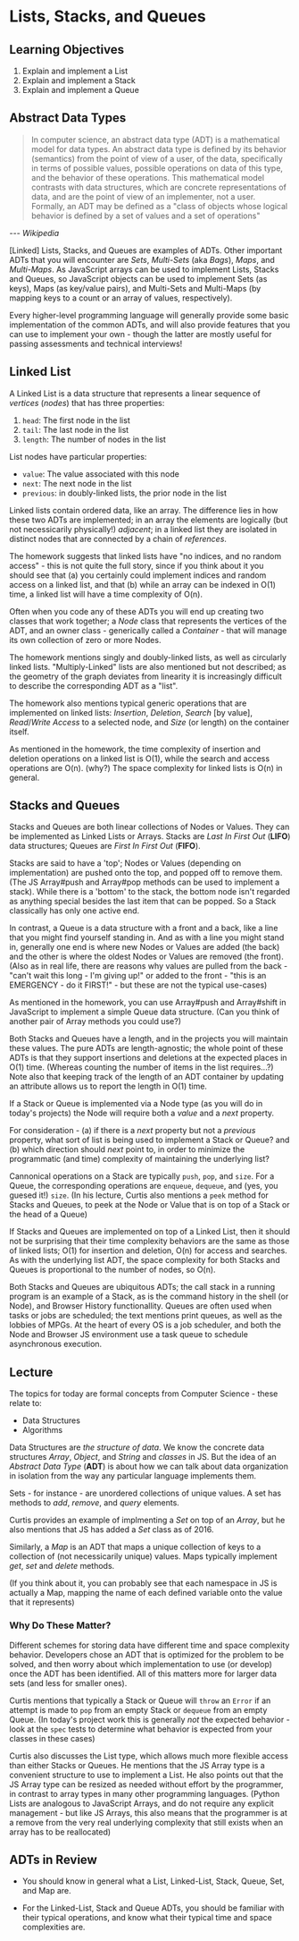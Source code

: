 # Lists, Stacks, and Queues

## Learning Objectives

1. Explain and implement a List
2. Explain and implement a Stack
3. Explain and implement a Queue

## Abstract Data Types

>In computer science, an abstract data type (ADT) is a mathematical model for data types. An abstract data type is defined by its behavior (semantics) from the point of view of a user, of the data, specifically in terms of possible values, possible operations on data of this type, and the behavior of these operations. This mathematical model contrasts with data structures, which are concrete representations of data, and are the point of view of an implementer, not a user.
>Formally, an ADT may be defined as a "class of objects whose logical behavior is defined by a set of values and a set of operations"

*--- Wikipedia*

[Linked] Lists, Stacks, and Queues are examples of ADTs.  Other important ADTs that you will encounter are *Sets*, *Multi-Sets* (aka *Bags*), *Maps*, and *Multi-Maps*.  As JavaScript arrays can be used to implement Lists, Stacks and Queues, so JavaScript objects can be used to implement Sets (as keys), Maps (as key/value pairs), and Multi-Sets and Multi-Maps (by mapping keys to a count or an array of values, respectively).

Every higher-level programming language will generally provide some basic implementation of the common ADTs, and will also provide features that you can use to implement your own - though the latter are mostly useful for passing assessments and technical interviews!

## Linked List

A Linked List is a data structure that represents a linear sequence of *vertices* (*nodes*) that has three properties:

1. `head`: The first node in the list
2. `tail`: The last node in the list
3. `length`: The number of nodes in the list

List nodes have particular properties:

* `value`: The value associated with this node
* `next`: The next node in the list
* `previous`: in doubly-linked lists, the prior node in the list

Linked lists contain ordered data, like an array.  The difference lies in how these two ADTs are implemented; in an array the elements are logically (but not necessicarily physically!) *adjacent*; in a linked list they are isolated in distinct nodes that are connected by a chain of *references*.

The homework suggests that linked lists have "no indices, and no random access" - this is not quite the full story, since if you think about it you should see that (a) you certainly could implement indices and random access on a linked list, and that (b) while an array can be indexed in O(1) time, a linked list will have a time complexity of O(n).

Often when you code any of these ADTs you will end up creating two classes that work together; a *Node* class that represents the vertices of the ADT, and an owner class - generically called a *Container* - that will manage its own collection of zero or more Nodes.

The homework mentions singly and doubly-linked lists, as well as circularly linked lists.  "Multiply-Linked" lists are also mentioned but not described; as the geometry of the graph deviates from linearity it is increasingly difficult to describe the corresponding ADT as a "list".

The homework also mentions typical generic operations that are implemented on linked lists: *Insertion*, *Deletion*, *Search* [by value], *Read*/*Write Access* to a selected node, and *Size* (or length) on the container itself.

As mentioned in the homework, the time complexity of insertion and deletion operations on a linked list is O(1), while the search and access operations are O(n).  (why?)  The space complexity for linked lists is O(n) in general.

## Stacks and Queues

Stacks and Queues are both linear collections of Nodes or Values.  They can be implemented as Linked Lists or Arrays.  Stacks are *Last In First Out* (**LIFO**) data structures; Queues are *First In First Out* (**FIFO**).

Stacks are said to have a 'top'; Nodes or Values (depending on implementation) are pushed onto the top, and popped off to remove them.  (The JS Array#push and Array#pop methods can be used to implement a stack).  While there is a 'bottom' to the stack, the bottom node isn't regarded as anything special besides the last item that can be popped.  So a Stack classically has only one active end.

In contrast, a Queue is a data structure with a front and a back, like a line that you might find yourself standing in.  And as with a line you might stand in, generally one end is where new Nodes or Values are added (the back) and the other is where the oldest Nodes or Values are removed (the front).  (Also as in real life, there are reasons why values are pulled from the back - "can't wait this long - I'm giving up!" or added to the front - "this is an EMERGENCY - do it FIRST!" - but these are not the typical use-cases)

As mentioned in the homework, you can use Array#push and Array#shift in JavaScript to implement a simple Queue data structure.  (Can you think of another pair of Array methods you could use?)

Both Stacks and Queues have a length, and in the projects you will maintain these values.  The pure ADTs are length-agnostic; the whole point of these ADTs is that they support insertions and deletions at the expected places in O(1) time.  (Whereas counting the number of items in the list requires...?)  Note also that keeping track of the length of an ADT container by updating an attribute allows us to report the length in O(1) time.

If a Stack or Queue is implemented via a Node type (as you will do in today's projects) the Node will require both a *value* and a *next* property.

For consideration - (a) if there is a *next* property but not a *previous* property, what sort of list is being used to implement a Stack or Queue?  and (b) which direction should *next* point to, in order to minimize the programmatic (and time) complexity of maintaining the underlying list?

Cannonical operations on a Stack are typically `push`, `pop`, and `size`.  For a Queue, the corresponding operations are `enqueue`, `dequeue`, and (yes, you guesed it!) `size`.  (In his lecture, Curtis also mentions a `peek` method for Stacks and Queues, to peek at the Node or Value that is on top of a Stack or the head of a Queue)

If Stacks and Queues are implemented on top of a Linked List, then it should not be surprising that their time complexity behaviors are the same as those of linked lists; O(1) for insertion and deletion, O(n) for access and searches.  As with the underlying list ADT, the space complexity for both Stacks and Queues is proportional to the number of nodes, so O(n).

Both Stacks and Queues are ubiquitous ADTs; the call stack in a running program is an example of a Stack, as is the command history in the shell (or Node), and Browser History functionallity.  Queues are often used when tasks or jobs are scheduled; the text mentions print queues, as well as the lobbies of MPGs.  At the heart of every OS is a job scheduler, and both the Node and Browser JS environment use a task queue to schedule asynchronous execution.

## Lecture

The topics for today are formal concepts from Computer Science - these relate to:

* Data Structures
* Algorithms

Data Structures are *the structure of data*.  We know the concrete data structures *Array*, *Object*, and *String* and *classes* in JS.  But the idea of an *Abstract Data Type* (**ADT**) is about how we can talk about data organization in isolation from the way any particular language implements them.

Sets - for instance - are unordered collections of unique values.  A set has methods to *add*, *remove*, and *query* elements.

Curtis provides an example of implmenting a *Set* on top of an *Array*, but he also mentions that JS has added a *Set* class as of 2016.

Similarly, a *Map* is an ADT that maps a unique collection of keys to a collection of (not necessicarily unique) values.  Maps typically implement *get*, *set* and *delete* methods.

(If you think about it, you can probably see that each namespace in JS is actually a Map, mapping the name of each defined variable onto the value that it represents)

### Why Do These Matter?

Different schemes for storing data have different time and space complexity behavior. Developers chose an ADT that is optimized for the problem to be solved, and then worry about which implementation to use (or develop) once the ADT has been identified. All of this matters more for larger data sets (and less for smaller ones).

Curtis mentions that typically a Stack or Queue will `throw` an `Error` if an attempt is made to `pop` from an empty Stack or `dequeue` from an empty Queue.  (In today's project work this is generally *not* the expected behavior - look at the `spec` tests to determine what behavior is expected from your classes in these cases)

Curtis also discusses the List type, which allows much more flexible access than either Stacks or Queues.  He mentions that the JS Array type is a convenient structure to use to implement a List.  He also points out that the JS Array type can be resized as needed without effort by the programmer, in contrast to array types in many other programming languages.  (Python Lists are analogous to JavaScript Arrays, and do not require any explicit management - but like JS Arrays, this also means that the programmer is at a remove from the very real underlying complexity that still exists when an array has to be reallocated)

## ADTs in Review

* You should know in general what a List, Linked-List, Stack, Queue, Set, and Map are.

* For the Linked-List, Stack and Queue ADTs, you should be familiar with their typical operations, and know what their typical time and space complexities are.
